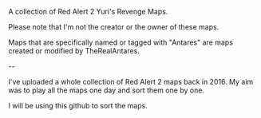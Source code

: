 A collection of Red Alert 2 Yuri's Revenge Maps.

Please note that I'm not the creator or the owner of these maps.

Maps that are specifically named or tagged with "Antares" are maps created or modified by TheRealAntares.

-- 

I've uploaded a whole collection of Red Alert 2 maps back in 2016. My aim was to play all the maps one day and sort them one by one.

I will be using this github to sort the maps.